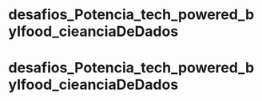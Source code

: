# desafios_Potencia_tech_powered_byIfood_cieanciaDeDados
# desafios_Potencia_tech_powered_byIfood_cieanciaDeDados
